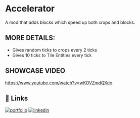 # Accelerator

A mod that adds blocks which speed up both crops and blocks.

## MORE DETAILS:
- Gives random ticks to crops every 2 ticks
- Gives 10 ticks to Tile Entities every tick

## SHOWCASE VIDEO

https://www.youtube.com/watch?v=wKOVZmdQXdo

## 🔗 Links
[![portfolio](https://docs.modrinth.com/img/logo.svg)](https://modrinth.com/mod/accelerator)
[![linkedin](https://images-wixmp-ed30a86b8c4ca887773594c2.wixmp.com/f/159648c2-8de7-4641-a129-8d8c2d06bd9c/dee1zh0-f9e45f11-8ff2-4032-8215-72e54c647a9f.png?token=eyJ0eXAiOiJKV1QiLCJhbGciOiJIUzI1NiJ9.eyJzdWIiOiJ1cm46YXBwOjdlMGQxODg5ODIyNjQzNzNhNWYwZDQxNWVhMGQyNmUwIiwiaXNzIjoidXJuOmFwcDo3ZTBkMTg4OTgyMjY0MzczYTVmMGQ0MTVlYTBkMjZlMCIsIm9iaiI6W1t7InBhdGgiOiJcL2ZcLzE1OTY0OGMyLThkZTctNDY0MS1hMTI5LThkOGMyZDA2YmQ5Y1wvZGVlMXpoMC1mOWU0NWYxMS04ZmYyLTQwMzItODIxNS03MmU1NGM2NDdhOWYucG5nIn1dXSwiYXVkIjpbInVybjpzZXJ2aWNlOmZpbGUuZG93bmxvYWQiXX0.wn4Fh5d0umUScFS1C__kH_akHWyV0bK0EkHfSTb_B7M)](https://www.curseforge.com/minecraft/mc-mods/block-accelerators)

